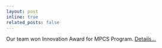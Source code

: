 ```yaml
---
layout: post
inline: true
related_posts: false
---
```


Our team won Innovation Award for MPCS Program. <a href='https://www.sfu.ca/computing/current-students/graduate-students/academic-programs/professional-master-of-science-in-computer-science/project-showcase/is-seeing-still-not-necessarily-believing-.html'>Details...</a>
